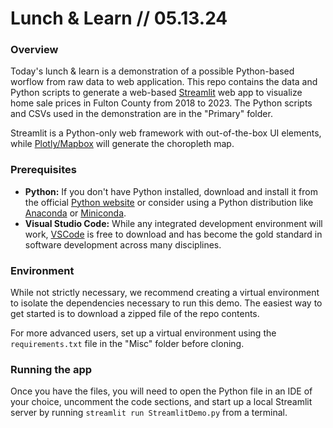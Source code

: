 # Lunch & Learn // 05.13.24

### Overview

Today's lunch & learn is a demonstration of a possible Python-based worflow from raw data to web application. This repo contains the data and Python scripts to generate a web-based [Streamlit](https://streamlit.io/) web app to visualize home sale prices in Fulton County from 2018 to 2023. The Python scripts and CSVs used in the demonstration are in the "Primary" folder.

Streamlit is a Python-only web framework with out-of-the-box UI elements, while [Plotly/Mapbox](https://plotly.com/python/mapbox-county-choropleth/) will generate the choropleth map.

### Prerequisites

- **Python:** If you don't have Python installed, download and install it from the official [Python website](https://www.python.org/downloads/) or consider using a Python distribution like [Anaconda](https://www.anaconda.com/) or [Miniconda](https://docs.anaconda.com/free/miniconda/index.html).
- **Visual Studio Code:** While any integrated development environment will work, [VSCode](https://code.visualstudio.com/) is free to download and has become the gold standard in software development across many disciplines.

### Environment

While not strictly necessary, we recommend creating a virtual environment to isolate the dependencies necessary to run this demo. The easiest way to get started is to download a zipped file of the repo contents.

For more advanced users, set up a virtual environment using the `requirements.txt` file in the "Misc" folder before cloning.

### Running the app

Once you have the files, you will need to open the Python file in an IDE of your choice, uncomment the code sections, and start up a local Streamlit server by running `streamlit run StreamlitDemo.py` from a terminal.
